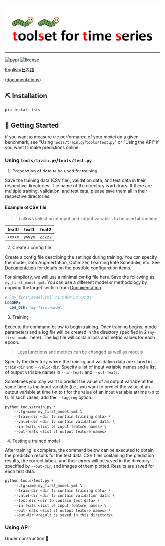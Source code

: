 <div align="center">
  <img src="img/tsts-logo.png" width="600"/>
</div>

---

[![pypi](https://img.shields.io/pypi/v/tsts?style=flat)](https://pypi.org/project/tsts/1.0.0/)
[![license](https://img.shields.io/github/license/TakuyaShintate/tsts?style=flat)](https://github.com/TakuyaShintate/tsts/blob/main/LICENSE)

[English](https://github.com/TakuyaShintate/tsts/blob/main)/[日本語](https://github.com/TakuyaShintate/tsts/blob/main/LICENSE)

([documentations](https://takuyashintate.github.io/tsts/))

## ⛏ Installation

```
pip install tsts
```

## 🚀 Getting Started

If you want to measure the performance of your model on a given benchmark, see "Using `tools/train.py`/`tools/test.py`" or "Using the API" if you want to make predictions online.

### Using `tools/train.py`/`tools/test.py`

1. Preparation of data to be used for training

Save the training data (CSV file), validation data, and test data in their respective directories. The name of the directory is arbitrary. If there are multiple training, validation, and test data, please save them all in their respective directories.

#### Example of CSV file

> It allows selection of input and output variables to be used at runtime

| feat0 | feat1 | feat2 |
| ----- | ----- | ----- |
| xxxxx | yyyyy | zzzzz |

2. Create a config file

Create a config file describing the settings during training. You can specify the model, Data Augmentation, Optimizer, Learning Rate Scheduler, etc. See [Documentation](https://takuyashintate.github.io/tsts/projects/config.html) for details on the possible configuration items.

For simplicity, we will use a minimal config file here. Save the following as `my_first_model.yml`. You can use a different model or methodology by copying the target section from [Documentation](https://takuyashintate.github.io/tsts/).

```yaml
# `my_first_model.yml`として保存してください
LOGGER:
  LOG_DIR: "my-first-model"
```

3. Training

Execute the command below to begin training. Once training begins, model parameters and a log file will be created in the directory specified in 2 (`my-first-model` here). The log file will contain loss and metric values for each epoch.

> Loss functions and metrics can be changed as well as models

Specify the directory where the training and validation data are stored in `--train-dir` and `--valid-dir`. Specify a list of input variable names and a list of output variable names in `--in-feats` and `--out-feats`.

Sometimes you may want to predict the value of an output variable at the same time as the input variable (i.e., you want to predict the value of an output variable at time t-n to t for the value of an input variable at time t-n to t). In such cases, add the `--lagging` option.

```
python tools/train.py \
    --cfg-name my_first_model.yml \
    --train-dir <dir to contain training data> \
    --valid-dir <dir to contain validation data> \
    --in-feats <list of input feature names> \
    --out-feats <list of output feature names>
```

4. Testing a trained model

After training is complete, the command below can be executed to obtain the prediction results for the test data. CSV files containing the prediction results, the correct labels, and their errors will be saved in the directory specified by `--out-dir`, and images of them plotted. Results are saved for each test data.

```
python tools/test.py \
    --cfg-name my_first_model.yml \
    --train-dir <dir to contain training data> \
    --valid-dir <dir to contain validation data> \
    --test-dir <dir to contain test data> \
    --in-feats <list of input feature names> \
    --out-feats <list of output feature names> \
    --out-dir <result is saved in this directory>
```

### Using API

Under construction 🔧
